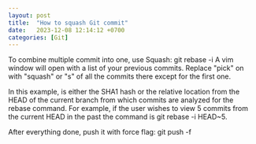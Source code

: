 ```yaml
---
layout: post
title:  "How to squash Git commit"
date:   2023-12-08 12:14:12 +0700
categories: [Git]
---
```


To combine multiple commit into one, use Squash: 
git rebase -i <after-this-commit> 
A vim window will open with a list of your previous commits.
Replace "pick" on with "squash" or "s" of all the commits there except for the first one.

In this example, <after-this-commit> is either the SHA1 hash or the relative location from the HEAD of the current branch from which commits are analyzed for the rebase command. For example, if the user wishes to view 5 commits from the current HEAD in the past the command is git rebase -i HEAD~5. 

After everything done, push it with force flag: git push -f
